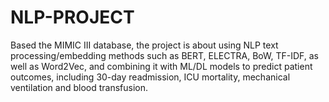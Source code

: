 # NLP-PROJECT 
Based the MIMIC III database, the project is about using NLP text processing/embedding methods such as BERT, ELECTRA, BoW, TF-IDF, as well as Word2Vec, and combining it with ML/DL models to predict patient outcomes, including 30-day readmission, ICU mortality, mechanical ventilation and blood transfusion.
